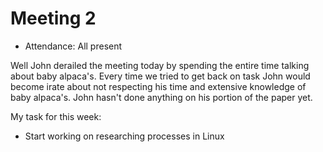 # Meeting 2

- Attendance: All present

Well John derailed the meeting today by spending the entire time talking about baby alpaca's.
Every time we tried to get back on task John would become irate about not respecting his time
and extensive knowledge of baby alpaca's.  John hasn't done anything on his portion of the paper
yet.

My task for this week:

- Start working on researching processes in Linux
